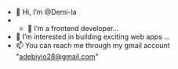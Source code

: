 - 👋 Hi, I’m @Demi-la
- - 🌱 I’m a frontend developer...
- 👀 I’m interested in building exciting web apps ...
- 📫 You can reach me through my gmail account "adebiyio28@gmail.com"

<!---
Demi-la/Demi-la is a ✨ special ✨ repository because its `README.md` (this file) appears on your GitHub profile.
You can click the Preview link to take a look at your changes.
--->
